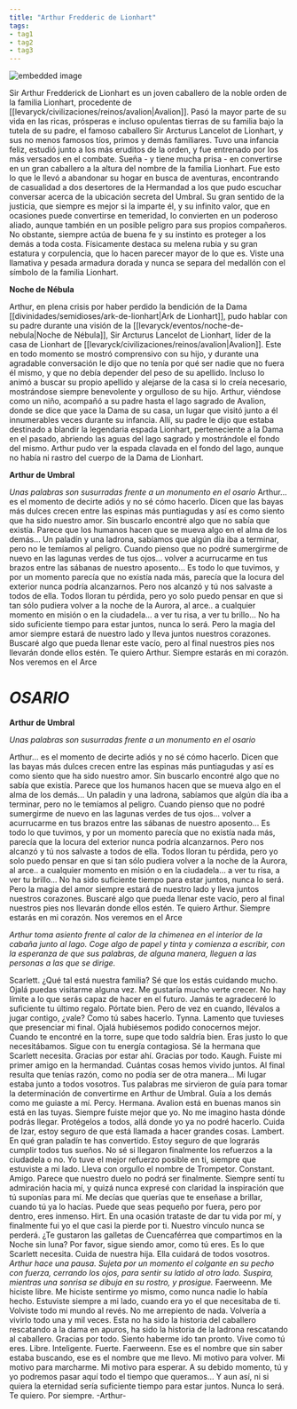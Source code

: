 ```yaml
---
title: "Arthur Fredderic de Lionhart"
tags:
- tag1
- tag2
- tag3
---
```


![embedded image](https://assets.legendkeeper.com/146b63a9-7938-4710-8895-4c704bf939b9.png "Attachment")

Sir Arthur Fredderick de Lionhart es un joven caballero de la noble orden de la familia Lionhart, procedente de [[levaryck/civilizaciones/reinos/avalion|Avalion]]. Pasó la mayor parte de su vida en las ricas, prósperas e incluso opulentas tierras de su familia bajo la tutela de su padre, el famoso caballero Sir Arcturus Lancelot de Lionhart, y sus no menos famosos tíos, primos y demás familiares. Tuvo una infancia feliz, estudió junto a los más eruditos de la orden, y fue entrenado por los más versados en el combate. Sueña - y tiene mucha prisa - en convertirse en un gran caballero a la altura del nombre de la familia Lionhart. Fue esto lo que le llevó a abandonar su hogar en busca de aventuras, encontrando de casualidad a dos desertores de la Hermandad a los que pudo escuchar conversar acerca de la ubicación secreta del Umbral. Su gran sentido de la justicia, que siempre es mejor si la imparte él, y su infinito valor, que en ocasiones puede convertirse en temeridad, lo convierten en un poderoso aliado, aunque también en un posible peligro para sus propios compañeros. No obstante, siempre actúa de buena fe y su instinto es proteger a los demás a toda costa. Físicamente destaca su melena rubia y su gran estatura y corpulencia, que lo hacen parecer mayor de lo que es. Viste una llamativa y pesada armadura dorada y nunca se separa del medallón con el símbolo de la familia Lionhart.

**Noche de Nébula**

Arthur, en plena crisis por haber perdido la bendición de la Dama [[divinidades/semidioses/ark-de-lionhart|Ark de Lionhart]], pudo hablar con su padre durante una visión de la [[levaryck/eventos/noche-de-nebula|Noche de Nébula]], Sir Arcturus Lancelot de Lionhart, líder de la casa de Lionhart de [[levaryck/civilizaciones/reinos/avalion|Avalion]]. Este en todo momento se mostró comprensivo con su hijo, y durante una agradable conversación le dijo que no tenía por qué ser nadie que no fuera él mismo, y que no debía depender del peso de su apellido. Incluso lo animó a buscar su propio apellido y alejarse de la casa si lo creía necesario, mostrándose siempre benevolente y orgulloso de su hijo. Arthur, viéndose como un niño, acompañó a su padre hasta el lago sagrado de Avalion, donde se dice que yace la Dama de su casa, un lugar que visitó junto a él innumerables veces durante su infancia. Allí, su padre le dijo que estaba destinado a blandir la legendaria espada Lionhart, perteneciente a la Dama en el pasado, abriendo las aguas del lago sagrado y mostrándole el fondo del mismo. Arthur pudo ver la espada clavada en el fondo del lago, aunque no había ni rastro del cuerpo de la Dama de Lionhart.  
  
**Arthur de Umbral**

_Unas palabras son susurradas frente a un monumento en el osario_ Arthur... es el momento de decirte adiós y no sé cómo hacerlo. Dicen que las bayas más dulces crecen entre las espinas más puntiagudas y así es como siento que ha sido nuestro amor. Sin buscarlo encontré algo que no sabía que existía. Parece que los humanos hacen que se mueva algo en el alma de los demás... Un paladín y una ladrona, sabíamos que algún día iba a terminar, pero no le temíamos al peligro. Cuando pienso que no podré sumergirme de nuevo en las lagunas verdes de tus ojos... volver a acurrucarme en tus brazos entre las sábanas de nuestro aposento... Es todo lo que tuvimos, y por un momento parecía que no existía nada más, parecía que la locura del exterior nunca podría alcanzarnos. Pero nos alcanzó y tú nos salvaste a todos de ella. Todos lloran tu pérdida, pero yo solo puedo pensar en que si tan sólo pudiera volver a la noche de la Aurora, al arce.. a cualquier momento en misión o en la ciudadela... a ver tu risa, a ver tu brillo... No ha sido suficiente tiempo para estar juntos, nunca lo será. Pero la magia del amor siempre estará de nuestro lado y lleva juntos nuestros corazones. Buscaré algo que pueda llenar este vacío, pero al final nuestros pies nos llevarán donde ellos estén. Te quiero Arthur. Siempre estarás en mi corazón. Nos veremos en el Arce

# _OSARIO_

**Arthur de Umbral**

_Unas palabras son susurradas frente a un monumento en el osario_

Arthur... es el momento de decirte adiós y no sé cómo hacerlo. Dicen que las bayas más dulces crecen entre las espinas más puntiagudas y así es como siento que ha sido nuestro amor. Sin buscarlo encontré algo que no sabía que existía. Parece que los humanos hacen que se mueva algo en el alma de los demás... Un paladín y una ladrona, sabíamos que algún día iba a terminar, pero no le temíamos al peligro. Cuando pienso que no podré sumergirme de nuevo en las lagunas verdes de tus ojos... volver a acurrucarme en tus brazos entre las sábanas de nuestro aposento... Es todo lo que tuvimos, y por un momento parecía que no existía nada más, parecía que la locura del exterior nunca podría alcanzarnos. Pero nos alcanzó y tú nos salvaste a todos de ella. Todos lloran tu pérdida, pero yo solo puedo pensar en que si tan sólo pudiera volver a la noche de la Aurora, al arce.. a cualquier momento en misión o en la ciudadela... a ver tu risa, a ver tu brillo... No ha sido suficiente tiempo para estar juntos, nunca lo será. Pero la magia del amor siempre estará de nuestro lado y lleva juntos nuestros corazones. Buscaré algo que pueda llenar este vacío, pero al final nuestros pies nos llevarán donde ellos estén. Te quiero Arthur. Siempre estarás en mi corazón. Nos veremos en el Arce

_Arthur toma asiento frente al calor de la chimenea en el interior de la cabaña junto al lago. Coge algo de papel y tinta y comienza a escribir, con la esperanza de que sus palabras, de alguna manera, lleguen a las personas a las que se dirige._

Scarlett. ¿Qué tal está nuestra familia? Sé que los estás cuidando mucho. Ojalá puedas visitarme alguna vez. Me gustaría mucho verte crecer. No hay límite a lo que serás capaz de hacer en el futuro. Jamás te agradeceré lo suficiente tu último regalo. Pórtate bien. Pero de vez en cuando, llévalos a jugar contigo, ¿vale? Como tú sabes hacerlo. Tynna. Lamento que tuvieses que presenciar mi final. Ojalá hubiésemos podido conocernos mejor. Cuando te encontré en la torre, supe que todo saldría bien. Eras justo lo que necesitábamos. Sigue con tu energía contagiosa. Sé la hermana que Scarlett necesita. Gracias por estar ahí. Gracias por todo. Kaugh. Fuiste mi primer amigo en la hermandad. Cuántas cosas hemos vivido juntos. Al final resulta que tenías razón, como no podía ser de otra manera... Mi lugar estaba junto a todos vosotros. Tus palabras me sirvieron de guía para tomar la determinación de convertirme en Arthur de Umbral. Guía a los demás como me guiaste a mí. Percy. Hermana. Avalion está en buenas manos sin está en las tuyas. Siempre fuiste mejor que yo. No me imagino hasta dónde podrás llegar. Protégelos a todos, allá donde yo ya no podré hacerlo. Cuida de Izar, estoy seguro de que está llamada a hacer grandes cosas. Lambert. En qué gran paladín te has convertido. Estoy seguro de que lograrás cumplir todos tus sueños. No sé si llegaron finalmente los refuerzos a la ciudadela o no. Yo tuve el mejor refuerzo posible en ti, siempre que estuviste a mi lado. Lleva con orgullo el nombre de Trompetor. Constant. Amigo. Parece que nuestro duelo no podrá ser finalmente. Siempre sentí tu admiración hacia mí, y quizá nunca expresé con claridad la inspiración que tú suponías para mí. Me decías que querías que te enseñase a brillar, cuando tú ya lo hacías. Puede que seas pequeño por fuera, pero por dentro, eres inmenso. Hirt. En una ocasión trataste de dar tu vida por mí, y finalmente fui yo el que casi la pierde por ti. Nuestro vínculo nunca se perderá. ¿Te gustaron las galletas de Cuencaférrea que compartimos en la Noche sin luna? Por favor, sigue siendo amor, como tú eres. Es lo que Scarlett necesita. Cuida de nuestra hija. Ella cuidará de todos vosotros. _Arthur hace una pausa. Sujeta por un momento el colgante en su pecho con fuerza, cerrando los ojos, para sentir su latido al otro lado. Suspira, mientras una sonrisa se dibuja en su rostro, y prosigue._ Faerweenn. Me hiciste libre. Me hiciste sentirme yo mismo, como nunca nadie lo había hecho. Estuviste siempre a mi lado, cuando era yo el que necesitaba de ti. Volviste todo mi mundo al revés. No me arrepiento de nada. Volvería a vivirlo todo una y mil veces. Esta no ha sido la historia del caballero rescatando a la dama en apuros, ha sido la historia de la ladrona rescatando al caballero. Gracias por todo. Siento haberme ido tan pronto. Vive como tú eres. Libre. Inteligente. Fuerte. Faerweenn. Ese es el nombre que sin saber estaba buscando, ese es el nombre que me llevo. Mi motivo para volver. Mi motivo para marcharme. Mi motivo para esperar. A su debido momento, tú y yo podremos pasar aquí todo el tiempo que queramos… Y aun así, ni si quiera la eternidad sería suficiente tiempo para estar juntos. Nunca lo será. Te quiero. Por siempre. -Arthur-